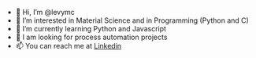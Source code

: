 - 👋 Hi, I’m @levymc
- 👀 I’m interested in Material Science and in Programming (Python and C)
- 🌱 I’m currently learning Python and Javascript
- 💞️ I am looking for process automation projects
- 📫 You can reach me at <a href="https://www.linkedin.com/in/levymcruz/">Linkedin</a>

<!---
levymc/levymc is a ✨ special ✨ repository because its `README.md` (this file) appears on your GitHub profile.
You can click the Preview link to take a look at your changes.
--->
